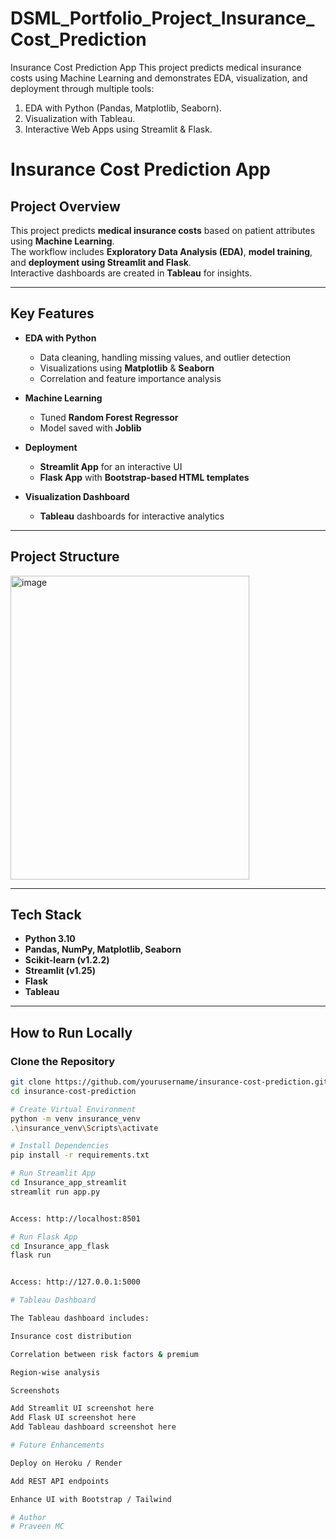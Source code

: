 # DSML_Portfolio_Project_Insurance_Cost_Prediction
Insurance Cost Prediction App  This project predicts medical insurance costs using Machine Learning and demonstrates EDA, visualization, and deployment through multiple tools:

1. EDA with Python (Pandas, Matplotlib, Seaborn).
2. Visualization with Tableau.
3. Interactive Web Apps using Streamlit &amp; Flask.


# Insurance Cost Prediction App

## Project Overview
This project predicts **medical insurance costs** based on patient attributes using **Machine Learning**.  
The workflow includes **Exploratory Data Analysis (EDA)**, **model training**, and **deployment using Streamlit and Flask**.  
Interactive dashboards are created in **Tableau** for insights.

---

## Key Features
- **EDA with Python**
  - Data cleaning, handling missing values, and outlier detection
  - Visualizations using **Matplotlib** & **Seaborn**
  - Correlation and feature importance analysis

- **Machine Learning**
  - Tuned **Random Forest Regressor**
  - Model saved with **Joblib**

- **Deployment**
  - **Streamlit App** for an interactive UI
  - **Flask App** with **Bootstrap-based HTML templates**

- **Visualization Dashboard**
  - **Tableau** dashboards for interactive analytics

---

## Project Structure
<img width="382" height="486" alt="image" src="https://github.com/user-attachments/assets/03813140-6583-4be6-881a-5fbd686703f5" />

---

## Tech Stack
- **Python 3.10**
- **Pandas, NumPy, Matplotlib, Seaborn**
- **Scikit-learn (v1.2.2)**
- **Streamlit (v1.25)**
- **Flask**
- **Tableau**

---

## How to Run Locally

### Clone the Repository
```bash
git clone https://github.com/yourusername/insurance-cost-prediction.git
cd insurance-cost-prediction

# Create Virtual Environment
python -m venv insurance_venv
.\insurance_venv\Scripts\activate

# Install Dependencies
pip install -r requirements.txt

# Run Streamlit App
cd Insurance_app_streamlit
streamlit run app.py


Access: http://localhost:8501

# Run Flask App
cd Insurance_app_flask
flask run


Access: http://127.0.0.1:5000

# Tableau Dashboard

The Tableau dashboard includes:

Insurance cost distribution

Correlation between risk factors & premium

Region-wise analysis

Screenshots

Add Streamlit UI screenshot here
Add Flask UI screenshot here
Add Tableau dashboard screenshot here

# Future Enhancements

Deploy on Heroku / Render

Add REST API endpoints

Enhance UI with Bootstrap / Tailwind

# Author
# Praveen MC

